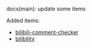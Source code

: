 docs(main): update some items

Added items:
- [bilibili-comment-checker](https://github.com/hmjz100/bilibili-comment-checker)
- [bilibilitv](https://github.com/zackaryhuang/bilibilitv)